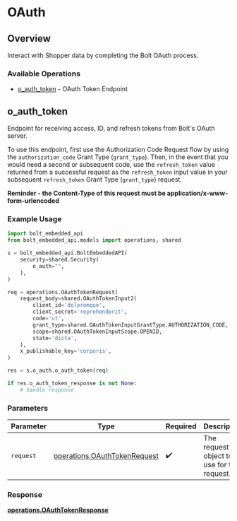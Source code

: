 # OAuth

## Overview

Interact with Shopper data by completing the Bolt OAuth process.


### Available Operations

* [o_auth_token](#o_auth_token) - OAuth Token Endpoint

## o_auth_token

Endpoint for receiving access, ID, and refresh tokens from Bolt's OAuth server. 

To use this endpoint, first use the Authorization Code Request flow by using the `authorization_code` Grant Type (`grant_type`). Then, in the event that you would need a second or subsequent code, use the `refresh_token` value returned from a successful request as the `refresh_token` input value in your subsequent `refresh_token` Grant Type (`grant_type`) request.

 **Reminder - the Content-Type of this request must be application/x-www-form-urlencoded**


### Example Usage

```python
import bolt_embedded_api
from bolt_embedded_api.models import operations, shared

s = bolt_embedded_api.BoltEmbeddedAPI(
    security=shared.Security(
        o_auth="",
    ),
)

req = operations.OAuthTokenRequest(
    request_body=shared.OAuthTokenInput2(
        client_id='doloremque',
        client_secret='reprehenderit',
        code='ut',
        grant_type=shared.OAuthTokenInputGrantType.AUTHORIZATION_CODE,
        scope=shared.OAuthTokenInputScope.OPENID,
        state='dicta',
    ),
    x_publishable_key='corporis',
)

res = s.o_auth.o_auth_token(req)

if res.o_auth_token_response is not None:
    # handle response
```

### Parameters

| Parameter                                                                    | Type                                                                         | Required                                                                     | Description                                                                  |
| ---------------------------------------------------------------------------- | ---------------------------------------------------------------------------- | ---------------------------------------------------------------------------- | ---------------------------------------------------------------------------- |
| `request`                                                                    | [operations.OAuthTokenRequest](../../models/operations/oauthtokenrequest.md) | :heavy_check_mark:                                                           | The request object to use for the request.                                   |


### Response

**[operations.OAuthTokenResponse](../../models/operations/oauthtokenresponse.md)**

